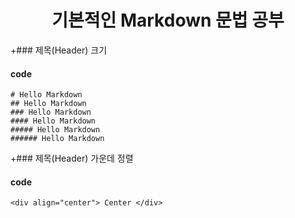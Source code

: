 __<div align="center">기본적인 Markdown 문법 공부</div>__
======

+### 제목(Header) 크기

#### code

```
# Hello Markdown
## Hello Markdown
### Hello Markdown
#### Hello Markdown
##### Hello Markdown
###### Hello Markdown
```

+### 제목(Header) 가운데 정렬
#### code

``` 
<div align="center"> Center </div>
```

